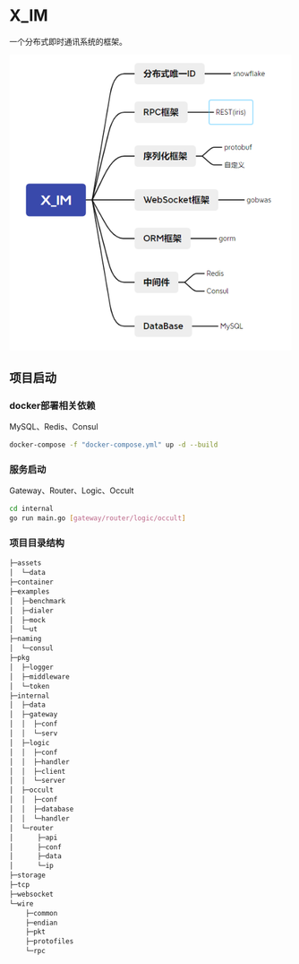 # X_IM

一个分布式即时通讯系统的框架。

![技术选型](./assets/technicalSelect.png)

## 项目启动

### docker部署相关依赖

MySQL、Redis、Consul

```bash
docker-compose -f "docker-compose.yml" up -d --build
```

### 服务启动

Gateway、Router、Logic、Occult
    
```bash
cd internal
go run main.go [gateway/router/logic/occult]
```
### 项目目录结构

```bash
├─assets
│  └─data
├─container
├─examples
│  ├─benchmark
│  ├─dialer
│  ├─mock
│  └─ut
├─naming
│  └─consul
├─pkg
│  ├─logger
│  ├─middleware
│  └─token
├─internal
│  ├─data
│  ├─gateway
│  │  ├─conf
│  │  └─serv
│  ├─logic
│  │  ├─conf
│  │  ├─handler
│  │  ├─client
│  │  └─server
│  ├─occult
│  │  ├─conf
│  │  ├─database
│  │  └─handler
│  └─router
│      ├─api
│      ├─conf
│      ├─data
│      └─ip
├─storage
├─tcp
├─websocket
└─wire
    ├─common
    ├─endian
    ├─pkt
    ├─protofiles
    └─rpc

```
